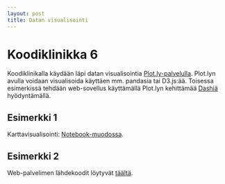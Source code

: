 ```yaml
---
layout: post
title: Datan visualisointi
---
```


# Koodiklinikka 6 #

Koodiklinikalla käydään läpi datan visualisointia [Plot.ly-palvelulla](https://plot.ly/). Plot.lyn avulla voidaan visualisoida käyttäen mm. pandasia tai D3.js:ää. Toisessa esimerkissä tehdään web-sovellus käyttämällä Plot.lyn kehittämää [Dashiä](https://plot.ly/products/dash/) hyödyntämällä.

## Esimerkki 1 ##

Karttavisualisointi: [Notebook-muodossa](https://github.com/jodatut/demos-and-examples/tree/master/plotly-maps).

## Esimerkki 2 ##

Web-palvelimen lähdekoodit löytyvät [täältä](https://github.com/jodatut/2018/blob/master/koodiesimerkit/hello_dash.py).
